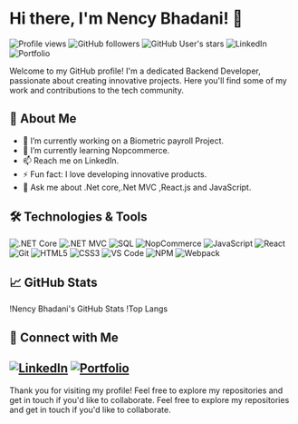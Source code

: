 # Hi there, I'm Nency Bhadani! 👋
![Profile views](https://komarev.com/ghpvc/?username=nencybhadani&color=blue)
![GitHub followers](https://img.shields.io/github/followers/nencybhadani?style=social)
![GitHub User's stars](https://img.shields.io/github/stars/nencybhadani?style=social)
![LinkedIn](https://img.shields.io/badge/-LinkedIn-000?&logo=LinkedIn&color=0A66C2)
![Portfolio](https://img.shields.io/badge/-Portfolio-000?&logo=github)

Welcome to my GitHub profile! I'm a dedicated Backend Developer, passionate about creating innovative projects. Here you'll find some of my work and contributions to the tech community.

## 🚀 About Me

- 🔭 I’m currently working on a Biometric payroll Project.
- 🌱 I’m currently learning Nopcommerce.
- 📫 Reach me on LinkedIn.
- ⚡ Fun fact: I love developing innovative products.
- 💬 Ask me about .Net core,.Net MVC ,React.js and JavaScript.

## 🛠️ Technologies & Tools

![.NET Core](https://img.shields.io/badge/.NET%20Core-5C2D91?style=for-the-badge&logo=.net&logoColor=white)
![.NET MVC](https://img.shields.io/badge/.NET%20MVC-5C2D91?style=for-the-badge&logo=.net&logoColor=white)
![SQL](https://img.shields.io/badge/SQL-CC2927?style=for-the-badge&logo=microsoft-sql-server&logoColor=white)
![NopCommerce](https://img.shields.io/badge/NopCommerce-4E8BFC?style=for-the-badge&logo=nopcommerce&logoColor=white)
![JavaScript](https://img.shields.io/badge/-JavaScript-000?&logo=JavaScript)
![React](https://img.shields.io/badge/-React-000?&logo=React)
![Git](https://img.shields.io/badge/-Git-000?&logo=Git)
![HTML5](https://img.shields.io/badge/-HTML5-000?&logo=HTML5)
![CSS3](https://img.shields.io/badge/-CSS3-000?&logo=CSS3)
![VS Code](https://img.shields.io/badge/-VS%20Code-000?&logo=Visual%20Studio%20Code)
![NPM](https://img.shields.io/badge/-NPM-000?&logo=NPM)
![Webpack](https://img.shields.io/badge/-Webpack-000?&logo=Webpack)
## 📈 GitHub Stats

!Nency Bhadani's GitHub Stats
!Top Langs

## 🔗 Connect with Me

[![LinkedIn](https://img.shields.io/badge/-LinkedIn-000?&logo=LinkedIn&color=0A66C2)](https://www.linkedin.com/in/nency-bhadani/)
[![Portfolio](https://img.shields.io/badge/-Portfolio-000?&logo=github)](https://github.com/nencybhadani)
---

Thank you for visiting my profile! Feel free to explore my repositories and get in touch if you'd like to collaborate.
Feel free to explore my repositories and get in touch if you'd like to collaborate.
